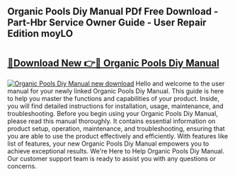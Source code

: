 ## Organic Pools Diy Manual PDf Free Download - Part-Hbr Service Owner Guide - User Repair Edition moyLO

# <h2><a href="http://cf13070.oget.top/?id=Organic+Pools+Diy+Manual">🔗Download New 👉🔴 Organic Pools Diy Manual</a></h2>

[![Organic Pools Diy Manual new download](https://i.imgur.com/5g1atiW.png)](http://cf13070.oget.top/?id=Organic+Pools+Diy+Manual)
Hello and welcome to the user manual for your newly linked Organic Pools Diy Manual. This guide is here to help you master the functions and capabilities of your product. Inside, you will find detailed instructions for installation, usage, maintenance, and troubleshooting. Before you begin using your Organic Pools Diy Manual, please read this manual thoroughly. It contains essential information on product setup, operation, maintenance, and troubleshooting, ensuring that you are able to use the product effectively and efficiently. With features like list of features, your new Organic Pools Diy Manual empowers you to achieve exceptional results. We're Here to Help Organic Pools Diy Manual. Our customer support team is ready to assist you with any questions or concerns.
